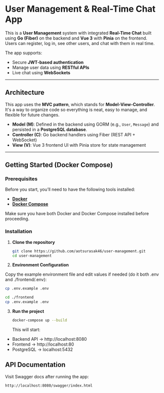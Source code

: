 # User Management & Real-Time Chat App

This is a **User Management** system with integrated **Real-Time Chat** built using **Go (Fiber)** on the backend and **Vue 3** with **Pinia** on the frontend. Users can register, log in, see other users, and chat with them in real time.

The app supports:

- Secure **JWT-based authentication**
- Manage user data using **RESTful APIs**
- Live chat using **WebSockets**

---

## Architecture

This app uses the **MVC pattern**, which stands for **Model-View-Controller**. It's a way to organize code so everything is neat, easy to manage, and flexible for future changes.

- **Model (M)**: Defined in the backend using GORM (e.g., `User`, `Message`) and persisted in a **PostgreSQL database**.
- **Controller (C)**: Go backend handlers using Fiber (REST API + WebSocket)
- **View (V)**: Vue 3 frontend UI with Pinia store for state management

---

## Getting Started (Docker Compose)

### Prerequisites

Before you start, you’ll need to have the following tools installed:

- **[Docker](https://www.docker.com/get-started/)**
- **[Docker Compose](https://docs.docker.com/compose/install/)**

Make sure you have both Docker and Docker Compose installed before proceeding.

### Installation

1. **Clone the repository**

   ```bash
   git clone https://github.com/aotsurasak46/user-management.git
   cd user-management
   ```

2. **Environment Configuration**

Copy the example environment file and edit values if needed (do it both .env and ./frontend/.env):

```bash
cp .env.example .env
```

```bash
cd ./frontend
cp .env.example .env
```

3. **Run the project**

   ```bash
   docker-compose up --build
   ```

   This will start:

- Backend API → http://localhost:8080
- Frontend → http://localhost:80
- PostgreSQL → localhost:5432

## API Documentation

Visit Swagger docs after running the app:

```bash
http://localhost:8080/swagger/index.html
```
